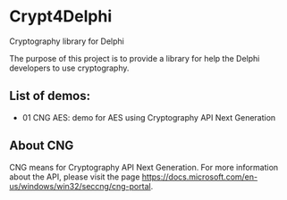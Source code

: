 # Crypt4Delphi
Cryptography library for Delphi

The purpose of this project is to provide a library for help the Delphi developers to use cryptography.

## List of demos:
* 01 CNG AES: demo for AES using Cryptography API Next Generation

## About CNG
CNG means for Cryptography API Next Generation. For more information about the API, please visit the page https://docs.microsoft.com/en-us/windows/win32/seccng/cng-portal.
